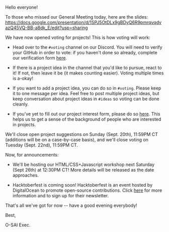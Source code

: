 Hello everyone!

To those who missed our General Meeting today, here are the slides: <https://docs.google.com/presentation/d/1SPJ5OtDLx9gBDyQ6R9pmrqvqdvazQ45VQ-BB-a8dk_E/edit?usp=sharing>

We have now opened voting for projects! This is how voting will work:

* Head over to the `#voting` channel on our Discord. You will need to verify your GitHub in order to vote: if you haven't done so already, complete our verification form [here](https://tinyurl.com/osai-verify-fa2020).

* If there is a project idea in the channel that you'd like to pursue, react to it! If not, then leave it be (it makes counting easier). Voting multiple times is a-okay! 

* If you want to add a project idea, you can do so in `#voting`. Please keep it to one message per idea. Feel free to post multiple project ideas, but keep conversation about project ideas in `#ideas` so voting can be done cleanly. 

* If you've yet to fill out our project interest form, please do so [here](https://forms.gle/7hY17n8qKCfeCRxk7). This helps us to get a sense of the background of people who are interested in projects.


We'll close open project suggestions on Sunday (Sept. 20th), 11:59PM CT (additions will be on a case-by-case basis), and we'll close voting on Tuesday (Sept. 22nd), 11:59PM CT.

Now, for announcements: 

* We'll be hosting our HTML/CSS+Javascript workshop next Saturday (Sept 26th) at 12:30PM CT! More details will be released as the date approaches.

* Hacktoberfest is coming soon! Hacktoberfest is an event hosted by DigitalOcean to promote open-source contributions. Click [here](https://hacktoberfest.digitalocean.com/) for more information and to sign up for their newsletter.

That's all we've got for now -- have a good evening everybody!

Best,

O-SAI Exec.
